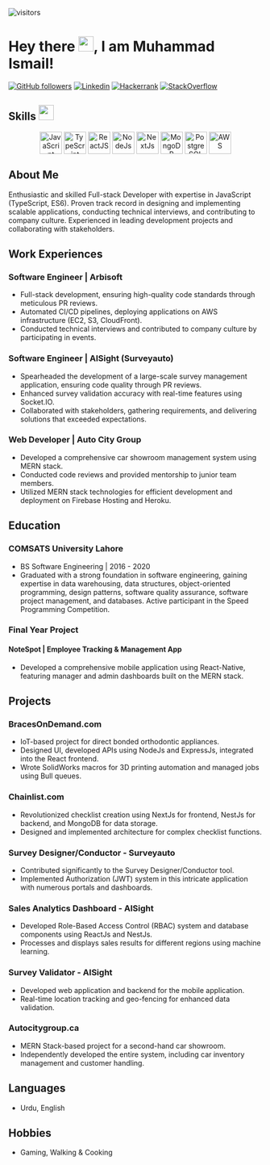 ![visitors](https://komarev.com/ghpvc/?username=ismi29ch)

# Hey there <img src="https://raw.githubusercontent.com/MartinHeinz/MartinHeinz/master/wave.gif" width="30px">, I am Muhammad Ismail!

[![GitHub followers](https://img.shields.io/github/followers/ismi29ch?label=Follow&logo=github&style=for-the-badge)](https://github.com/ismi29ch)
[![Linkedin](https://img.shields.io/twitter/url?color=blue&label=Linkedin&logo=linkedin&style=for-the-badge&url=https%3A%2F%2Fwww.linkedin.com%2Fin%2Fmrismich%2F)](https://www.linkedin.com/in/mrismich/)
[![Hackerrank](https://img.shields.io/twitter/url?label=Hackerrank&logo=Hackerrank&style=for-the-badge&url=https%3A%2F%2Fwww.hackerrank.com%2Fmrismich)](https://www.hackerrank.com/mrismich)
[![StackOverflow](https://img.shields.io/twitter/url?color=blue&label=StackOverflow&logo=stackoverflow&style=for-the-badge&url=https%3A%2F%2Fstackoverflow.com%2Fusers%2F7717403%2Fismail-ch%3Ftab%3Dprofile)](https://stackoverflow.com/users/7717403/ismail-ch?tab=profile)

## Skills <img src="https://media2.giphy.com/media/QssGEmpkyEOhBCb7e1/giphy.gif?cid=ecf05e47a0n3gi1bfqntqmob8g9aid1oyj2wr3ds3mg700bl&rid=giphy.gif" width="30px">

<p align="center">
  <img width="44px" align="center" src="https://raw.githubusercontent.com/rahulbanerjee26/githubAboutMeGenerator/main/icons/javascript.svg" title="JavaScript">
  <img width="44px" align="center" src="https://raw.githubusercontent.com/rahulbanerjee26/githubAboutMeGenerator/main/icons/typescript.svg" title="TypeScript">
  <img width="44px" align="center" src="https://raw.githubusercontent.com/rahulbanerjee26/githubAboutMeGenerator/main/icons/reactjs.svg" title="ReactJS">
  <img width="44px" align="center" src="https://raw.githubusercontent.com/rahulbanerjee26/githubAboutMeGenerator/main/icons/nodejs.svg" title="NodeJs">
  <img width="44px" align="center" src="https://mikevpeeren.nl/_next/image?url=%2F_next%2Fstatic%2Fmedia%2Fnext_logo.79d7b4bd.png&w=128&q=75" title="NextJs">
  <img width="44px" align="center" src="https://raw.githubusercontent.com/rahulbanerjee26/githubAboutMeGenerator/main/icons/mongodb.svg" title="MongoDB">
  <img width="44px" align="center" src="https://raw.githubusercontent.com/rahulbanerjee26/githubAboutMeGenerator/main/icons/postgresql.svg" title="PostgreSQL">
  <img width="44px" align="center" src="https://raw.githubusercontent.com/rahulbanerjee26/githubAboutMeGenerator/main/icons/aws.svg" title="AWS">
</p>

## About Me

Enthusiastic and skilled Full-stack Developer with expertise in JavaScript (TypeScript, ES6). Proven track record in designing and implementing scalable applications, conducting technical interviews, and contributing to company culture. Experienced in leading development projects and collaborating with stakeholders.

## Work Experiences

### Software Engineer | Arbisoft
- Full-stack development, ensuring high-quality code standards through meticulous PR reviews.
- Automated CI/CD pipelines, deploying applications on AWS infrastructure (EC2, S3, CloudFront).
- Conducted technical interviews and contributed to company culture by participating in events.

### Software Engineer | AISight (Surveyauto)
- Spearheaded the development of a large-scale survey management application, ensuring code quality through PR reviews.
- Enhanced survey validation accuracy with real-time features using Socket.IO.
- Collaborated with stakeholders, gathering requirements, and delivering solutions that exceeded expectations.

### Web Developer | Auto City Group
- Developed a comprehensive car showroom management system using MERN stack.
- Conducted code reviews and provided mentorship to junior team members.
- Utilized MERN stack technologies for efficient development and deployment on Firebase Hosting and Heroku.

## Education

### COMSATS University Lahore
- BS Software Engineering | 2016 - 2020
- Graduated with a strong foundation in software engineering, gaining expertise in data warehousing, data structures, object-oriented programming, design patterns, software quality assurance, software project management, and databases. Active participant in the Speed Programming Competition.

### Final Year Project
#### NoteSpot | Employee Tracking & Management App
- Developed a comprehensive mobile application using React-Native, featuring manager and admin dashboards built on the MERN stack.

## Projects

### BracesOnDemand.com
- IoT-based project for direct bonded orthodontic appliances.
- Designed UI, developed APIs using NodeJs and ExpressJs, integrated into the React frontend.
- Wrote SolidWorks macros for 3D printing automation and managed jobs using Bull queues.

### Chainlist.com
- Revolutionized checklist creation using NextJs for frontend, NestJs for backend, and MongoDB for data storage.
- Designed and implemented architecture for complex checklist functions.

### Survey Designer/Conductor - Surveyauto
- Contributed significantly to the Survey Designer/Conductor tool.
- Implemented Authorization (JWT) system in this intricate application with numerous portals and dashboards.

### Sales Analytics Dashboard - AISight
- Developed Role-Based Access Control (RBAC) system and database components using ReactJs and NestJs.
- Processes and displays sales results for different regions using machine learning.

### Survey Validator - AISight
- Developed web application and backend for the mobile application.
- Real-time location tracking and geo-fencing for enhanced data validation.

### Autocitygroup.ca
- MERN Stack-based project for a second-hand car showroom.
- Independently developed the entire system, including car inventory management and customer handling.

## Languages

- Urdu, English

## Hobbies

- Gaming, Walking & Cooking
